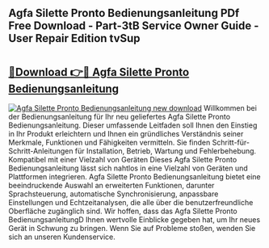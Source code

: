 ## Agfa Silette Pronto Bedienungsanleitung PDf Free Download - Part-3tB Service Owner Guide - User Repair Edition tvSup

# <h2><a href="http://df5e5c.blite.top/?on=Agfa+Silette+Pronto+Bedienungsanleitung">🔗Download 👉🔴 Agfa Silette Pronto Bedienungsanleitung</a></h2>

[![Agfa Silette Pronto Bedienungsanleitung new download](https://i.imgur.com/lujVjoI.png)](http://df5e5c.blite.top/?on=Agfa+Silette+Pronto+Bedienungsanleitung)
Willkommen bei der Bedienungsanleitung für Ihr neu geliefertes Agfa Silette Pronto Bedienungsanleitung. Dieser umfassende Leitfaden soll Ihnen den Einstieg in Ihr Produkt erleichtern und Ihnen ein gründliches Verständnis seiner Merkmale, Funktionen und Fähigkeiten vermitteln. Sie finden Schritt-für-Schritt-Anleitungen für Installation, Betrieb, Wartung und Fehlerbehebung. Kompatibel mit einer Vielzahl von Geräten Dieses Agfa Silette Pronto Bedienungsanleitung lässt sich nahtlos in eine Vielzahl von Geräten und Plattformen integrieren. Agfa Silette Pronto Bedienungsanleitung bietet eine beeindruckende Auswahl an erweiterten Funktionen, darunter Sprachsteuerung, automatische Synchronisierung, anpassbare Einstellungen und Echtzeitanalysen, die alle über die benutzerfreundliche Oberfläche zugänglich sind. Wir hoffen, dass das Agfa Silette Pronto BedienungsanleitungD Ihnen wertvolle Einblicke gegeben hat, um Ihr neues Gerät in Schwung zu bringen. Wenn Sie auf Probleme stoßen, wenden Sie sich an unseren Kundenservice.

